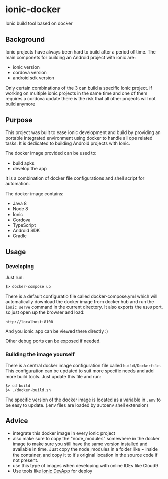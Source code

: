 # ionic-docker
Ionic build tool based on docker

## Background

Ionic projects have always been hard to build after a period of time. The main componets for building an Android project with ionic are:
- ionic version
- cordova version
- android sdk version

Only certain combinations of the 3 can build a specific Ionic project. If working on multiple ionic projects in the same time and one of them requires a cordova update there is the risk that all other projects will not build anymore

## Purpose

This project was built to ease ionic development and build by providing an portable integrated environment using docker to handle all ops related tasks.
It is dedicated to building Android projects with Ionic.

The docker image provided can be used to:
- build apks
- develop the app

It is a combination of docker file configurations and shell script for automation.

The docker image contains:
- Java 8
- Node 8
- Ionic
- Cordova
- TypeScript
- Android SDK
- Gradle

## Usage

### Developing

Just run:

```
$> docker-compose up
```

There is a default configuratio file called docker-compose.yml which will automatically download the docker image from docker hub and run the `ionic serve` command in the current directory.
It also exports the `8100` port, so just open up the browser and load:

```
http://localhost:8100
```

And you ionic app can be viewed there directly :)

Other debug ports can be exposed if needed.

### Building the image yourself

There is a central docker image configuration file called `build/Dockerfile`.
This configuration can be updated to suit more specific needs and add more build tools. Just update this file and run:

```
$> cd build
$> ./docker-build.sh
```

The specific version of the docker image is located as a variable in `.env` to be easy to update. (.env files are loaded by autoenv shell extension)

## Advice
- integrate this docker image in every ionic project
- also make sure to copy the "node_modules" somewhere in the docker image to make sure you still have the same version installed and available in time. Just copy the node_modules in a folder like ~ inside the container, and copy it to it's original location in the source code if not present.
- use this type of images when developing with online IDEs like Cloud9
- Use tools like [Ionic DevApp](https://ionicframework.com/docs/pro/devapp/) for deploy
